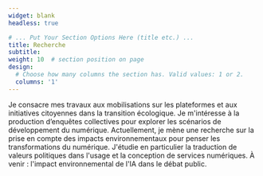 ```yaml
---
widget: blank
headless: true

# ... Put Your Section Options Here (title etc.) ...
title: Recherche
subtitle:
weight: 10  # section position on page
design:
  # Choose how many columns the section has. Valid values: 1 or 2.
  columns: '1'
---
```


Je consacre mes travaux aux mobilisations sur les plateformes et aux initiatives citoyennes dans la transition écologique. Je m'intéresse à la production d’enquêtes collectives pour explorer les scénarios de développement du numérique. Actuellement, je mène une recherche sur la prise en compte des impacts environnementaux pour penser les transformations du numérique. J'étudie en particulier la traduction de valeurs politiques dans l'usage et la conception de services numériques. À venir : l'impact environnemental de l'IA dans le débat public.
